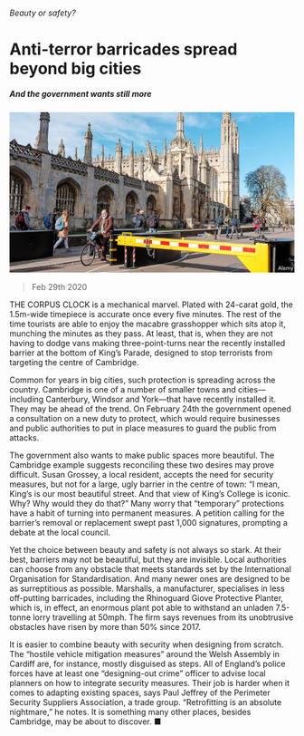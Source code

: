 ###### Beauty or safety?

# Anti-terror barricades spread beyond big cities 

##### And the government wants still more 

![image](images/20200229_BRP001_0.jpg) 

> Feb 29th 2020 

THE CORPUS CLOCK is a mechanical marvel. Plated with 24-carat gold, the 1.5m-wide timepiece is accurate once every five minutes. The rest of the time tourists are able to enjoy the macabre grasshopper which sits atop it, munching the minutes as they pass. At least, that is, when they are not having to dodge vans making three-point-turns near the recently installed barrier at the bottom of King’s Parade, designed to stop terrorists from targeting the centre of Cambridge.

Common for years in big cities, such protection is spreading across the country. Cambridge is one of a number of smaller towns and cities—including Canterbury, Windsor and York—that have recently installed it. They may be ahead of the trend. On February 24th the government opened a consultation on a new duty to protect, which would require businesses and public authorities to put in place measures to guard the public from attacks.


The government also wants to make public spaces more beautiful. The Cambridge example suggests reconciling these two desires may prove difficult. Susan Grossey, a local resident, accepts the need for security measures, but not for a large, ugly barrier in the centre of town: “I mean, King’s is our most beautiful street. And that view of King’s College is iconic. Why? Why would they do that?” Many worry that “temporary” protections have a habit of turning into permanent measures. A petition calling for the barrier’s removal or replacement swept past 1,000 signatures, prompting a debate at the local council.

Yet the choice between beauty and safety is not always so stark. At their best, barriers may not be beautiful, but they are invisible. Local authorities can choose from any obstacle that meets standards set by the International Organisation for Standardisation. And many newer ones are designed to be as surreptitious as possible. Marshalls, a manufacturer, specialises in less off-putting barricades, including the Rhinoguard Giove Protective Planter, which is, in effect, an enormous plant pot able to withstand an unladen 7.5-tonne lorry travelling at 50mph. The firm says revenues from its unobtrusive obstacles have risen by more than 50% since 2017.

It is easier to combine beauty with security when designing from scratch. The “hostile vehicle mitigation measures” around the Welsh Assembly in Cardiff are, for instance, mostly disguised as steps. All of England’s police forces have at least one “designing-out crime” officer to advise local planners on how to integrate security measures. Their job is harder when it comes to adapting existing spaces, says Paul Jeffrey of the Perimeter Security Suppliers Association, a trade group. “Retrofitting is an absolute nightmare,” he notes. It is something many other places, besides Cambridge, may be about to discover. ■

